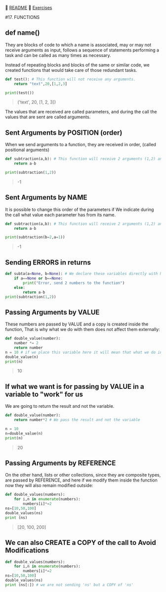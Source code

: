 :page_with_curl: [README](../README_en.md) :pencil: [Exercises](/tests/indicetests.md)

#17. FUNCTIONS
## def name()

They are blocks of code to which a name is associated, may or may not receive arguments as input, follows a sequence of statements performing a task and can be called as many times as necessary.

Instead of repeating blocks and blocks of the same or similar code, we created functions that would take care of those redundant tasks.


````python
def test(): # This function will not receive any arguments.
    return "text",20,[1,2,3]

print(test())
````
>('text', 20, [1, 2, 3])

The values ​​that are received are called parameters, 
and during the call the values ​​that are sent are called arguments.

## Sent Arguments by POSITION (order)
When we send arguments to a function, they are received in order, (called positional arguments)


````python
def subtraction(a,b): # This function will receive 2 arguments (1,2) and they will go in ORDER 1 will be 'a' and 2 will be 'b'
    return a-b

print(subtraction(1,2))
````
>-1

## Sent Arguments by NAME
It is possible to change this order of the parameters if 
We indicate during the call what value each parameter has from its name.
````python
def subtraction(a,b): # This function will receive 2 arguments (1,2) and they will go by NAME 1 will be 'a' and 2 will be 'b'
    return a-b

print(subtraction(b=2,a=1))
````
>-1

## Sending ERRORS in returns

````python
def subta(a=None, b=None): # We declare these variables directly with None (empty)
    if a==None or b==None:
        print("Error, send 2 numbers to the function")
    else:
        return a-b
print(subtraction(1,2))
````
## Passing Arguments by VALUE
These numbers are passed by VALUE and a copy is created inside the function, 
That is why what we do with them does not affect them externally:
````python
def double_value(number):
    number *= 2 
    return number
n = 10 # if we place this variable here it will mean that what we do in the function will have no effect
double_value(n)
print(n) 
````
>10

## If what we want is for passing by VALUE in a variable to "work" for us
We are going to return the result and not the variable.

````python
def double_value(number):
    return number*2 # We pass the result and not the variable

n = 10 
n=double_value(n)
print(n) 
````
>20

## Passing Arguments by REFERENCE

On the other hand, lists or other collections, since they are composite types, are passed by REFERENCE, 
and here if we modify them inside the function now they will also remain modified outside:

````python
def double_values(numbers):
    for i,n in enumerate(numbers):
        numbers[i]*=2 
ns=[10,50,100]
double_values(ns)
print (ns)

````
>[20, 100, 200]



## We can also CREATE a COPY of the call to Avoid Modifications
````python
def double_values(numbers):
    for i,n in enumerate(numbers):
        numbers[i]*=2 
ns=[10,50,100]
double_values(ns)
print (ns[:]) # we are not sending 'ns' but a COPY of 'ns'
````

